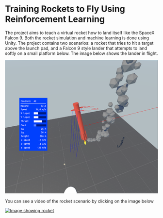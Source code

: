 # Training Rockets to Fly Using Reinforcement Learning
The project aims to teach a virtual rocket how to land itself like the SpaceX Falcon 9. Both the rocket simulation and machine learning is done using Unity. The project contains two scenarios: a rocket that tries to hit a target above the launch pad, and a Falcon 9 style lander that attempts to land softly on a small platform below. The image below shows the lander in flight.

![Image of lander in flight](lander_screenshot.png)

You can see a video of the rocket scenario by clicking on the image below

[![Image showing rocket](https://img.youtube.com/vi/_cludcqYhPU/0.jpg)](https://www.youtube.com/watch?v=_cludcqYhPU)

